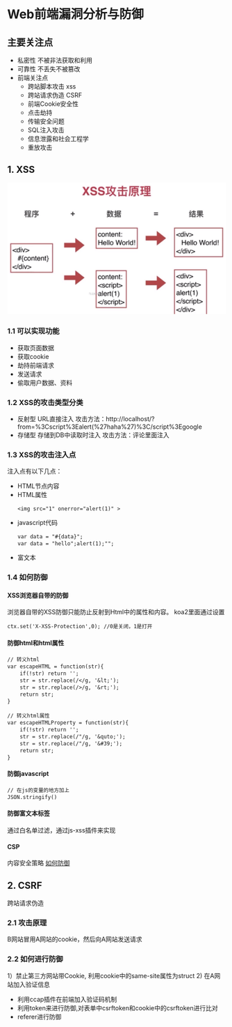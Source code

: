 # Web前端漏洞分析与防御

## 主要关注点

* 私密性 不被非法获取和利用
* 可靠性 不丢失不被篡改
* 前端关注点
  * 跨站脚本攻击 xss
  * 跨站请求伪造 CSRF
  * 前端Cookie安全性
  * 点击劫持
  * 传输安全问题
  * SQL注入攻击
  * 信息泄露和社会工程学
  * 重放攻击

## 1. XSS


![](/assets/front/safety1.png)

### 1.1 可以实现功能
* 获取页面数据
* 获取cookie
* 劫持前端请求
* 发送请求
* 偷取用户数据、资料

### 1.2 XSS的攻击类型分类
* 反射型 URL直接注入
  攻击方法：http://localhost/?from=%3Cscript%3Ealert(%27haha%27)%3C/script%3Egoogle
* 存储型 存储到DB中读取时注入
  攻击方法：评论里面注入<script>注入脚本</script>

### 1.3 XSS的攻击注入点
注入点有以下几点：
* HTML节点内容
* HTML属性
  ```
  <img src="1" onerror="alert(1)" >
  ```
* javascript代码
  ``` 
  var data = "#{data}";
  var data = "hello";alert(1);"";
  ```
* 富文本

### 1.4 如何防御
#### XSS浏览器自带的防御
浏览器自带的XSS防御只能防止反射到Html中的属性和内容。
koa2里面通过设置
```
ctx.set('X-XSS-Protection',0); //0是关闭，1是打开
```
#### 防御html和html属性
```
// 转义html
var escapeHTML = function(str){
	if(!str) return '';
	str = str.replace(/</g, '&lt;');
	str = str.replace(/>/g, '&rt;');
	return str;
}

// 转义html属性
var escapeHTMLProperty = function(str){
	if(!str) return '';
	str = str.replace(/"/g, '&quto;');
	str = str.replace(/"/g, '&#39;');
	return str;
}
```

#### 防御javascript
```
// 在js的变量的地方加上
JSON.stringify()
```

#### 防御富文本标签
通过白名单过滤，通过js-xss插件来实现

#### CSP
内容安全策略
[如何防御](https://blog.csdn.net/maquealone/article/details/79550144)

## 2. CSRF
跨站请求伪造
### 2.1 攻击原理
B网站冒用A网站的cookie，然后向A网站发送请求

### 2.2 如何进行防御
1）禁止第三方网站带Cookie, 利用cookie中的same-site属性为struct
2) 在A网站加入验证信息
  * 利用ccap插件在前端加入验证码机制
  * 利用token来进行防御,对表单中csrftoken和cookie中的csrftoken进行比对
  * referer进行防御

